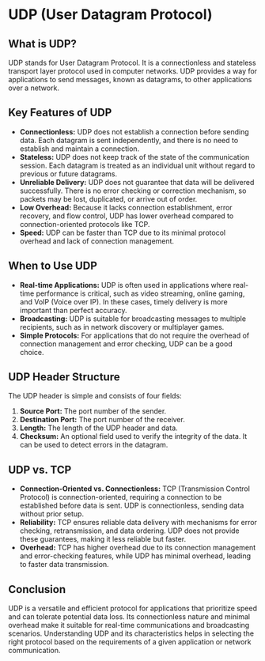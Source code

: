 # UDP (User Datagram Protocol)

## What is UDP?

UDP stands for User Datagram Protocol. It is a connectionless and stateless transport layer protocol used in computer networks. UDP provides a way for applications to send messages, known as datagrams, to other applications over a network.

## Key Features of UDP

- **Connectionless:** UDP does not establish a connection before sending data. Each datagram is sent independently, and there is no need to establish and maintain a connection.
- **Stateless:** UDP does not keep track of the state of the communication session. Each datagram is treated as an individual unit without regard to previous or future datagrams.
- **Unreliable Delivery:** UDP does not guarantee that data will be delivered successfully. There is no error checking or correction mechanism, so packets may be lost, duplicated, or arrive out of order.
- **Low Overhead:** Because it lacks connection establishment, error recovery, and flow control, UDP has lower overhead compared to connection-oriented protocols like TCP.
- **Speed:** UDP can be faster than TCP due to its minimal protocol overhead and lack of connection management.

## When to Use UDP

- **Real-time Applications:** UDP is often used in applications where real-time performance is critical, such as video streaming, online gaming, and VoIP (Voice over IP). In these cases, timely delivery is more important than perfect accuracy.
- **Broadcasting:** UDP is suitable for broadcasting messages to multiple recipients, such as in network discovery or multiplayer games.
- **Simple Protocols:** For applications that do not require the overhead of connection management and error checking, UDP can be a good choice.

## UDP Header Structure

The UDP header is simple and consists of four fields:

1. **Source Port:** The port number of the sender.
2. **Destination Port:** The port number of the receiver.
3. **Length:** The length of the UDP header and data.
4. **Checksum:** An optional field used to verify the integrity of the data. It can be used to detect errors in the datagram.

## UDP vs. TCP

- **Connection-Oriented vs. Connectionless:** TCP (Transmission Control Protocol) is connection-oriented, requiring a connection to be established before data is sent. UDP is connectionless, sending data without prior setup.
- **Reliability:** TCP ensures reliable data delivery with mechanisms for error checking, retransmission, and data ordering. UDP does not provide these guarantees, making it less reliable but faster.
- **Overhead:** TCP has higher overhead due to its connection management and error-checking features, while UDP has minimal overhead, leading to faster data transmission.

## Conclusion

UDP is a versatile and efficient protocol for applications that prioritize speed and can tolerate potential data loss. Its connectionless nature and minimal overhead make it suitable for real-time communications and broadcasting scenarios. Understanding UDP and its characteristics helps in selecting the right protocol based on the requirements of a given application or network communication.
